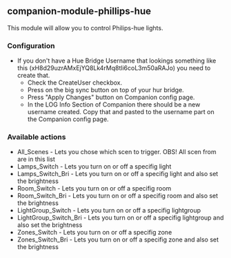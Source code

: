 ## companion-module-phillips-hue

This module will allow you to control Philips-hue lights.

### Configuration
* If you don't have a Hue Bridge Username that lookings something like this (xH8d29uzrAMxEjYQ8Lk4rMq8tli6coL3m50aRAJo) you need to create that.
  * Check the CreateUser checkbox.
  * Press on the big sync button on top of your hur bridge.
  * Press "Apply Changes" button on Companion config page.
  * In the LOG Info Section of Companion there should be a new username created. Copy that and pasted to the username part on the Companion config page.


### Available actions
* All_Scenes - Lets you chose which scen to trigger. OBS! All scen from are in this list
* Lamps_Switch -  Lets you turn on or off a specifig light
* Lamps_Switch_Bri - Lets you turn on or off a specifig light and also set the brightness
* Room_Switch - Lets you turn on or off a specifig room
* Room_Switch_Bri - Lets you turn on or off a specifig room and also set the brightness
* LightGroup_Switch - Lets you turn on or off a specifig lightgroup
* LightGroup_Switch_Bri - Lets you turn on or off a specifig lightgroup and also set the brightness
* Zones_Switch - Lets you turn on or off a specifig zone
* Zones_Switch_Bri - Lets you turn on or off a specifig zone and also set the brightness
